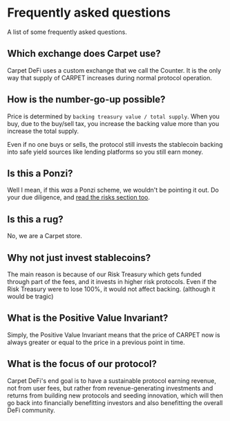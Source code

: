 # Frequently asked questions

A list of some frequently asked questions.

## Which exchange does Carpet use?

Carpet DeFi uses a custom exchange that we call the Counter. It is the only way that supply of CARPET increases during normal protocol operation.

## How is the number-go-up possible?

Price is determined by `backing treasury value / total supply`. When you buy, due to the buy/sell tax, you increase the backing value more than you increase the total supply.

Even if no one buys or sells, the protocol still invests the stablecoin backing into safe yield sources like lending platforms so you still earn money.

## Is this a Ponzi?

Well I mean, if this _was_ a Ponzi scheme, we wouldn't be pointing it out. Do your due diligence, and [read the risks section too](./protocol/risks.md).

## Is this a rug?

No, we are a Carpet store.

## Why not just invest stablecoins?

The main reason is because of our Risk Treasury which gets funded through part of the fees, and it invests in higher risk protocols. Even if the Risk Treasury were to lose 100%, it would not affect backing. (although it would be tragic)

## What is the Positive Value Invariant?

Simply, the Positive Value Invariant means that the price of CARPET now is always greater or equal to the price in a previous point in time.

## What is the focus of our protocol?

Carpet DeFi's end goal is to have a sustainable protocol earning revenue, not from user fees, but rather from revenue-generating investments and returns from building new protocols and seeding innovation, which will then go back into financially benefitting investors and also benefitting the overall DeFi community.
